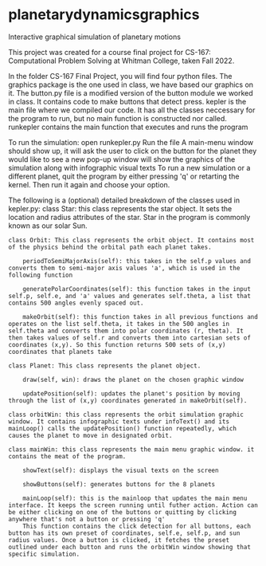 # planetarydynamicsgraphics
Interactive graphical simulation of planetary motions

This project was created for a course final project for CS-167: Computational Problem Solving at Whitman College, taken Fall 2022. 

In the folder CS-167 Final Project, you will find four python files. The graphics package is the one used in class, we have based our graphics on it. 
The button.py file is a modified version of the button module we worked in class. It contains code to make buttons that detect press.
kepler is the main file where we compiled our code. It has all the classes neccessary for the program to run, but no main function is constructed nor called. 
runkepler contains the main function that executes and runs the program 

To run the simulation: 
    open runkepler.py 
    Run the file
    A main-menu window should show up, it will ask the user to click on the button for the planet they would like to see 
    a new pop-up window will show the graphics of the simulation along with infographic visual texts
    To run a new simulation or a different planet, quit the program by either pressing 'q' or retarting the kernel. Then run it again and choose your option.

The following is a (optional) detailed breakdown of the classes used in kepler.py:
    class Star: this class represents the star object. It sets the location and radius attributes of the star. Star in the program is commonly known as our solar Sun. 

    class Orbit: This class represents the orbit object. It contains most of the physics behind the orbital path each planet takes. 

        periodToSemiMajorAxis(self): this takes in the self.p values and converts them to semi-major axis values 'a', which is used in the following function
        
        generatePolarCoordinates(self): this function takes in the input self.p, self.e, and 'a' values and generates self.theta, a list that contains 500 angles evenly spaced out. 

        makeOrbit(self): this function takes in all previous functions and operates on the list self.theta, it takes in the 500 angles in self.theta and converts them into polar coordinates (r, theta). It then takes values of self.r and converts them into cartesian sets of coordinates (x,y). So this function returns 500 sets of (x,y) coordinates that planets take

    class Planet: This class represents the planet object. 

        draw(self, win): draws the planet on the chosen graphic window

        updatePosition(self): updates the planet's position by moving through the list of (x,y) coordinates generated in makeOrbit(self). 

    class orbitWin: this class represents the orbit simulation graphic window. It contains infographic texts under infoText() and its mainLoop() calls the updatePosition() function repeatedly, which causes the planet to move in designated orbit. 

    class mainWin: this class represents the main menu graphic window. it contains the meat of the program. 

        showText(self): displays the visual texts on the screen 

        showButtons(self): generates buttons for the 8 planets

        mainLoop(self): this is the mainloop that updates the main menu interface. It keeps the screen running until futher action. Action can be either clicking on one of the buttons or quitting by clicking anywhere that's not a button or pressing 'q' 
        This function contains the click detection for all buttons, each button has its own preset of coordinates, self.e, self.p, and sun radius values. Once a button is clicked, it fetches the preset outlined under each button and runs the orbitWin window showing that specific simulation. 
        

